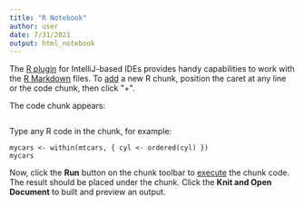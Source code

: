 ```yaml
---
title: "R Notebook"
author: user
date: 7/31/2021
output: html_notebook
---
```


The [R plugin](https://www.jetbrains.com/help/pycharm/r-plugin-support.html) for IntelliJ-based IDEs provides
handy capabilities to work with the [R Markdown](https://www.jetbrains.com/help/pycharm/r-markdown.html) files.
To [add](https://www.jetbrains.com/help/pycharm/r-markdown.html#add-code-chunk) a new R chunk,
position the caret at any line or the code chunk, then click "+".

The code chunk appears:
```{r}
```

Type any R code in the chunk, for example:
```{r}
mycars <- within(mtcars, { cyl <- ordered(cyl) })
mycars
```

Now, click the **Run** button on the chunk toolbar to [execute](https://www.jetbrains.com/help/pycharm/r-markdown.html#run-r-code) the chunk code. The result should be placed under the chunk.
Click the **Knit and Open Document** to built and preview an output.